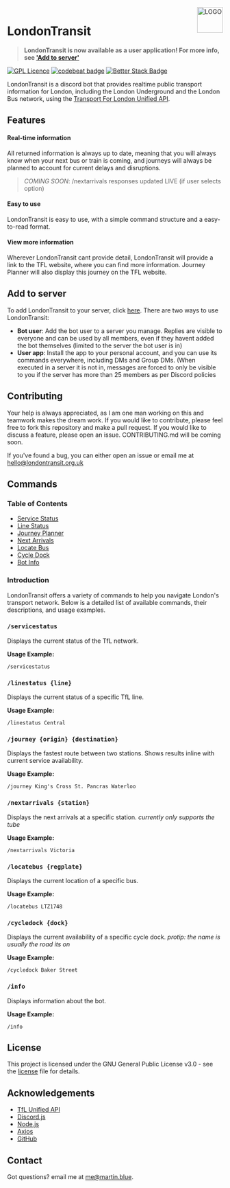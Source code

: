 <a href="https://londontransit.org.uk">
    <img src="https://londontransit.org.uk/assets/images/botlogo.svg" alt="LOGO" title="LondonTransit" align="right" height="60"/>
</a>

# LondonTransit

> **LondonTransit is now available as a user application! For more info, see ['Add to server'](#add-to-server)**

[![GPL Licence](https://badges.frapsoft.com/os/gpl/gpl.svg?v=103)](https://opensource.org/licenses/GPL-3.0/)
[![codebeat badge](https://codebeat.co/badges/4db1b9fd-e976-4203-93be-671952d6f00f)](https://codebeat.co/projects/github-com-t-ub3-londontransit-main)
[![Better Stack Badge](https://uptime.betterstack.com/status-badges/v1/monitor/14mic.svg)](https://status.martindev.xyz)

LondonTransit is a discord bot that provides realtime public transport information for London, including the London Underground and the London Bus network, using the [Transport For London Unified API](https://api-portal.tfl.gov.uk/).

## Features

#### Real-time information

All returned information is always up to date, meaning that you will always know when your next bus or train is coming, and journeys will always be planned to account for current delays and disruptions.
> *COMING SOON*: /nextarrivals responses updated LIVE (if user selects option)

#### Easy to use

LondonTransit is easy to use, with a simple command structure and a easy-to-read format.

#### View more information

Wherever LondonTransit cant provide detail, LondonTransit will provide a link to the TFL website, where you can find more information. Journey Planner will also display this journey on the TFL website.

## Add to server

To add LondonTransit to your server, click [here](https://discord.com/oauth2/authorize?client_id=1109170357568557156). There are two ways to use LondonTransit:
- **Bot user**: Add the bot user to a server you manage. Replies are visible to everyone and can be used by all members, even if they havent added the bot themselves (limited to the server the bot user is in)
- **User app**: Install the app to your personal account, and you can use its commands everywhere, including DMs and Group DMs. (When executed in a server it is not in, messages are forced to only be visible to you if the server has more than 25 members as per Discord policies

## Contributing

Your help is always appreciated, as I am one man working on this and teamwork makes the dream work. If you would like to contribute, please feel free to fork this repository and make a pull request. If you would like to discuss a feature, please open an issue. CONTRIBUTING.md will be coming soon.

If you've found a bug, you can either open an issue or email me at [hello@londontransit.org.uk](mailto:hello@londontransit.org.uk)

## Commands

### Table of Contents
- [Service Status](#servicestatus)
- [Line Status](#linestatus)
- [Journey Planner](#journey)
- [Next Arrivals](#nextarrivals)
- [Locate Bus](#locatebus)
- [Cycle Dock](#cycledock)
- [Bot Info](#info)

### Introduction
LondonTransit offers a variety of commands to help you navigate London's transport network. Below is a detailed list of available commands, their descriptions, and usage examples.

### `/servicestatus`
Displays the current status of the TfL network.

**Usage Example:**
```
/servicestatus
```

### `/linestatus {line}`
Displays the current status of a specific TfL line.

**Usage Example:**
```
/linestatus Central
```

### `/journey {origin} {destination}`
Displays the fastest route between two stations. Shows results inline with current service availability.

**Usage Example:**
```
/journey King's Cross St. Pancras Waterloo
```

### `/nextarrivals {station}`
Displays the next arrivals at a specific station. *currently only supports the tube*

**Usage Example:**
```
/nextarrivals Victoria
```

### `/locatebus {regplate}`
Displays the current location of a specific bus.

**Usage Example:**
```
/locatebus LTZ1748
```

### `/cycledock {dock}`
Displays the current availability of a specific cycle dock. *protip: the name is usually the road its on*

**Usage Example:**
```
/cycledock Baker Street
```

### `/info`
Displays information about the bot.

**Usage Example:**
```
/info
```

## License

This project is licensed under the GNU General Public License v3.0 - see the [license](LICENSE) file for details.

## Acknowledgements

-   [TfL Unified API](https://api-portal.tfl.gov.uk/)
-   [Discord.js](https://discord.js.org/#/)
-   [Node.js](https://nodejs.org/en/)
-   [Axios](https://axios-http.com/)
-   [GitHub](https://github.co.uk/)

## Contact

Got questions? email me at [me@martin.blue](mailto:me@martin.blue).
